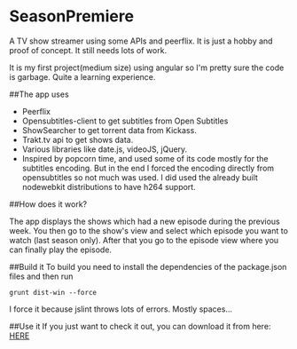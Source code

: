 SeasonPremiere
==============

A TV show streamer using some APIs and peerflix. It is just a hobby and proof of concept.
It still needs lots of work.

It is my first project(medium size) using angular so I'm pretty sure the code is garbage. Quite a learning experience.


##The app uses
 - Peerflix
 - Opensubtitles-client to get subtitles from Open Subtitles
 - ShowSearcher to get torrent data from Kickass.
 - Trakt.tv api to get shows data.
 - Various libraries like date.js, videoJS, jQuery.
 - Inspired by popcorn time, and used some of its code mostly for the subtitles encoding. But in the end I forced the encoding directly from opensubtitles so not much was used. I did used the already built nodewebkit distributions to have h264 support.
 
 
##How does it work?
 
The app displays the shows which had a new episode during the previous week. You then go to the show's view and select which episode you want to watch (last season only).
After that you go to the episode view where you can finally play the episode.
 
##Build it
To build you need to install the dependencies of the package.json files and then run


    grunt dist-win --force
     

I force it because jslint throws lots of errors. Mostly spaces...

##Use it
If you just want to check it out, you can download it from here:
[HERE](https://drive.google.com/file/d/0B3UCa-XuXdbsS29SVkNCR2xCNTg/edit?usp=sharing)

 
 
